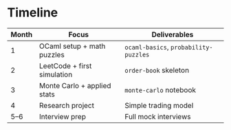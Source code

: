 # Timeline

| Month | Focus | Deliverables |
|--------|--------|--------------|
| 1 | OCaml setup + math puzzles | `ocaml-basics`, `probability-puzzles` |
| 2 | LeetCode + first simulation | `order-book` skeleton |
| 3 | Monte Carlo + applied stats | `monte-carlo` notebook |
| 4 | Research project | Simple trading model |
| 5–6 | Interview prep | Full mock interviews |
